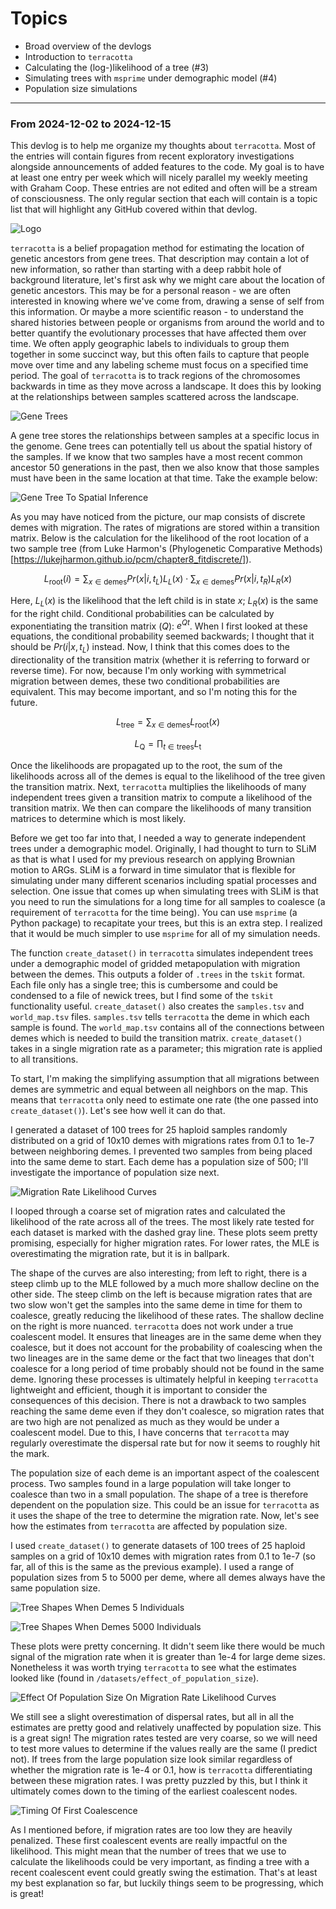 # Topics

- Broad overview of the devlogs
- Introduction to `terracotta`
- Calculating the (log-)likelihood of a tree (#3)
- Simulating trees with `msprime` under demographic model (#4)
- Population size simulations

---

### From 2024-12-02 to 2024-12-15

This devlog is to help me organize my thoughts about `terracotta`. Most of the entries will contain figures from recent exploratory investigations alongside announcements of added features to the code. My goal is to have at least one entry per week which will nicely parallel my weekly meeting with Graham Coop. These entries are not edited and often will be a stream of consciousness. The only regular section that each will contain is a topic list that will highlight any GitHub covered within that devlog.

![Logo](assets/logo.png)

`terracotta` is a belief propagation method for estimating the location of genetic ancestors from gene trees. That description may contain a lot of new information, so rather than starting with a deep rabbit hole of background literature, let's first ask why we might care about the location of genetic ancestors. This may be for a personal reason - we are often interested in knowing where we've come from, drawing a sense of self from this information. Or maybe a more scientific reason - to understand the shared histories between people or organisms from around the world and to better quantify the evolutionary processes that have affected them over time. We often apply geographic labels to individuals to group them together in some succinct way, but this often fails to capture that people move over time and any labeling scheme must focus on a specified time period. The goal of `terracotta` is to track regions of the chromosomes backwards in time as they move across a landscape. It does this by looking at the relationships between samples scattered across the landscape.

![Gene Trees](assets/gene_trees.png)

A gene tree stores the relationships between samples at a specific locus in the genome. Gene trees can potentially tell us about the spatial history of the samples. If we know that two samples have a most recent common ancestor 50 generations in the past, then we also know that those samples must have been in the same location at that time. Take the example below:

![Gene Tree To Spatial Inference](assets/gene_tree_to_spatial.png)

As you may have noticed from the picture, our map consists of discrete demes with migration. The rates of migrations are stored within a transition matrix. Below is the calculation for the likelihood of the root location of a two sample tree (from Luke Harmon's (Phylogenetic Comparative Methods)[https://lukejharmon.github.io/pcm/chapter8_fitdiscrete/]).

$$L_{\text{root}}(i) = \sum_{x \in \text{demes}}{Pr(x|i,t_L)L_L(x)} \cdot \sum_{x \in \text{demes}}{Pr(x|i,t_R)L_R(x)}$$

Here, $L_L(x)$ is the likelihood that the left child is in state $x$; $L_R(x)$ is the same for the right child. Conditional probabilities can be calculated by exponentiating the transition matrix ($Q$): $e^{Qt}$. When I first looked at these equations, the conditional probability seemed backwards; I thought that it should be $Pr(i|x,t_L)$ instead. Now, I think that this comes does to the directionality of the transition matrix (whether it is referring to forward or reverse time). For now, because I'm only working with symmetrical migration between demes, these two conditional probabilities are equivalent. This may become important, and so I'm noting this for the future.

$$L_{\text{tree}} = \sum_{x \in \text{demes}}{L_{\text{root}}(x)}$$

$$L_{\text{Q}} = \prod_{t \in \text{trees}}{L_{\text{t}}}$$

Once the likelihoods are propagated up to the root, the sum of the likelihoods across all of the demes is equal to the likelihood of the tree given the transition matrix. Next, `terracotta` multiplies the likelihoods of many independent trees given a transition matrix to compute a likelihood of the transition matrix. We then can compare the likelihoods of many transition matrices to determine which is most likely.

Before we get too far into that, I needed a way to generate independent trees under a demographic model. Originally, I had thought to turn to SLiM as that is what I used for my previous research on applying Brownian motion to ARGs. SLiM is a forward in time simulator that is flexible for simulating under many different scenarios including spatial processes and selection. One issue that comes up when simulating trees with SLiM is that you need to run the simulations for a long time for all samples to coalesce (a requirement of `terracotta` for the time being). You can use `msprime` (a Python package) to recapitate your trees, but this is an extra step. I realized that it would be much simpler to use `msprime` for all of my simulation needs.

The function `create_dataset()` in `terracotta` simulates independent trees under a demographic model of gridded metapopulation with migration between the demes. This outputs a folder of `.trees` in the `tskit` format. Each file only has a single tree; this is cumbersome and could be condensed to a file of newick trees, but I find some of the `tskit` functionality useful. `create_dataset()` also creates the `samples.tsv` and `world_map.tsv` files. `samples.tsv` tells `terracotta` the deme in which each sample is found. The `world_map.tsv` contains all of the connections between demes which is needed to build the transition matrix. `create_dataset()` takes in a single migration rate as a parameter; this migration rate is applied to all transitions.

To start, I'm making the simplifying assumption that all migrations between demes are symmetric and equal between all neighbors on the map. This means that `terracotta` only need to estimate one rate (the one passed into `create_dataset()`). Let's see how well it can do that.

I generated a dataset of 100 trees for 25 haploid samples randomly distributed on a grid of 10x10 demes with migrations rates from 0.1 to 1e-7 between neighboring demes. I prevented two samples from being placed into the same deme to start. Each deme has a population size of 500; I'll investigate the importance of population size next.

![Migration Rate Likelihood Curves](assets/g10_s25_p1_t100_n500_likelihood_curves.png)

I looped through a coarse set of migration rates and calculated the likelihood of the rate across all of the trees. The most likely rate tested for each dataset is marked with the dashed gray line. These plots seem pretty promising, especially for higher migration rates. For lower rates, the MLE is overestimating the migration rate, but it is in ballpark.

The shape of the curves are also interesting; from left to right, there is a steep climb up to the MLE followed by a much more shallow decline on the other side. The steep climb on the left is because migration rates that are two slow won't get the samples into the same deme in time for them to coalesce, greatly reducing the likelihood of these rates. The shallow decline on the right is more nuanced. `terracotta` does not work under a true coalescent model. It ensures that lineages are in the same deme when they coalesce, but it does not account for the probability of coalescing when the two lineages are in the same deme or the fact that two lineages that don't coalesce for a long period of time probably should not be found in the same deme. Ignoring these processes is ultimately helpful in keeping `terracotta` lightweight and efficient, though it is important to consider the consequences of this decision. There is not a drawback to two samples reaching the same deme even if they don't coalesce, so migration rates that are two high are not penalized as much as they would be under a coalescent model. Due to this, I have concerns that `terracotta` may regularly overestimate the dispersal rate but for now it seems to roughly hit the mark.

The population size of each deme is an important aspect of the coalescent process. Two samples found in a large population will take longer to coalesce than two in a small population. The shape of a tree is therefore dependent on the population size. This could be an issue for `terracotta` as it uses the shape of the tree to determine the migration rate. Now, let's see how the estimates from `terracotta` are affected by population size.

I used `create_dataset()` to generate datasets of 100 trees of 25 haploid samples on a grid of 10x10 demes with migration rates from 0.1 to 1e-7 (so far, all of this is the same as the previous example). I used a range of population sizes from 5 to 5000 per deme, where all demes always have the same population size.

![Tree Shapes When Demes 5 Individuals](assets/tree_shape_5.png)

![Tree Shapes When Demes 5000 Individuals](assets/tree_shape_5000.png)

These plots were pretty concerning. It didn't seem like there would be much signal of the migration rate when it is greater than 1e-4 for large deme sizes. Nonetheless it was worth trying `terracotta` to see what the estimates looked like (found in `/datasets/effect_of_population_size`).

![Effect Of Population Size On Migration Rate Likelihood Curves](assets/population_size_likelihood_curves.png)

We still see a slight overestimation of dispersal rates, but all in all the estimates are pretty good and relatively unaffected by population size. This is a great sign! The migration rates tested are very coarse, so we will need to test more values to determine if the values really are the same (I predict not). If trees from the large population size look similar regardless of whether the migration rate is 1e-4 or 0.1, how is `terracotta` differentiating between these migration rates. I was pretty puzzled by this, but I think it ultimately comes down to the timing of the earliest coalescent nodes.

![Timing Of First Coalescence](assets/timing_of_first_coalescence.png)

As I mentioned before, if migration rates are too low they are heavily penalized. These first coalescent events are really impactful on the likelihood. This might mean that the number of trees that we use to calculate the likelihoods could be very important, as finding a tree with a recent coalescent event could greatly swing the estimation. That's at least my best explanation so far, but luckily things seem to be progressing, which is great!